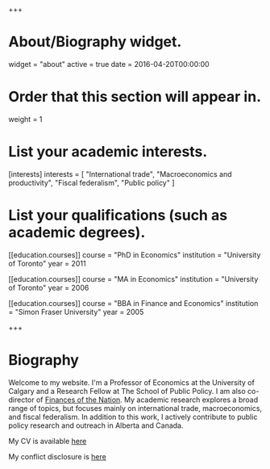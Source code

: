 +++
# About/Biography widget.
widget = "about"
active = true
date = 2016-04-20T00:00:00

# Order that this section will appear in.
weight = 1

# List your academic interests.
[interests]
  interests = [
    "International trade",
    "Macroeconomics and productivity",
    "Fiscal federalism",
    "Public policy"
  ]

# List your qualifications (such as academic degrees).
[[education.courses]]
  course = "PhD in Economics"
  institution = "University of Toronto"
  year = 2011

[[education.courses]]
  course = "MA in Economics"
  institution = "University of Toronto"
  year = 2006

[[education.courses]]
  course = "BBA in Finance and Economics"
  institution = "Simon Fraser University"
  year = 2005
 
+++

# Biography

Welcome to my website. I'm a Professor of Economics at the University of Calgary and a Research Fellow at The School of Public Policy. I am also co-director of [Finances of the Nation](https://financesofthenation.ca/). My academic research explores a broad range of topics, but focuses mainly on international trade, macroeconomics, and fiscal federalism. In addition to this work, I actively contribute to public policy research and outreach in Alberta and Canada.

My CV is available [here](files/CV.pdf)

My conflict disclosure is [here](https://www.trevortombe.com/post/conflict/conflict/)

